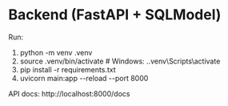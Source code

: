 # Backend (FastAPI + SQLModel)
Run:

1. python -m venv .venv
2. source .venv/bin/activate   # Windows: .\.venv\Scripts\activate
3. pip install -r requirements.txt
4. uvicorn main:app --reload --port 8000

API docs: http://localhost:8000/docs
